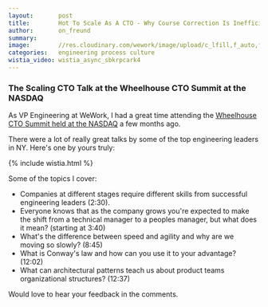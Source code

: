 ```yaml
---
layout:       post
title:        Hot To Scale As A CTO - Why Course Correction Is Inefficient (Video)
author:       on_freund
summary:
image:        //res.cloudinary.com/wework/image/upload/c_lfill,f_auto,fl_progressive,g_north,h_1400,w_1400/v1461959537/engineering/scaling_cto_talk.jpg
categories:   engineering process culture
wistia_video: wistia_async_sbkrpcark4
---
```


### The Scaling CTO Talk at the Wheelhouse CTO Summit at the NASDAQ

As VP Engineering at WeWork, I had a great time attending the [Wheelhouse CTO Summit held at the NASDAQ](http://summits.wheelhouse.io/newyork/index.html) a few months ago.

There were a lot of really great talks by some of the top engineering leaders in NY. Here's one by yours truly:

{% include wistia.html %}


Some of the topics I cover:

* Companies at different stages require different skills from successful engineering leaders (2:30).
* Everyone knows that as the company grows you're expected to make the shift from a technical manager to a peoples manager, but what does it mean? (starting at 3:40)
* What's the difference between speed and agility and why are we moving so slowly? (8:45)
* What is Conway's law and how can you use it to your advantage? (12:02)
* What can architectural patterns teach us about product teams organizational structures? (12:37)

Would love to hear your feedback in the comments.